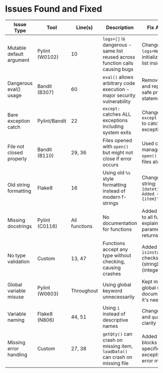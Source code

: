 # Issues Found and Fixed

| Issue Type | Tool | Line(s) | Description | Fix Approach |
|------------|------|---------|-------------|--------------|
| Mutable default argument | Pylint (W0102) | 10 | `logs=[]` is dangerous - same list reused across function calls causing bugs | Changed to `logs=None` and initialize as empty list inside function |
| Dangerous eval() usage | Bandit (B307) | 60 | `eval()` allows arbitrary code execution - major security vulnerability | Removed eval() and replaced with safe print statement |
| Bare exception catch | Pylint/Bandit | 22 | `except:` catches ALL exceptions including system exits | Changed to `except KeyError:` to catch specific exception only |
| File not closed properly | Bandit (B110) | 29, 36 | Files opened with `open()` but might not close if error occurs | Used context manager `with open()` to ensure files always close |
| Old string formatting | Flake8 | 16 | Using old `%s` style formatting instead of modern f-strings | Changed to f-string: `f"{datetime.now()}: Added {qty} of {item}"` |
| Missing docstrings | Pylint (C0116) | All functions | No documentation for functions | Added docstrings to all functions explaining parameters and returns |
| No type validation | Custom | 13, 47 | Functions accept any type without checking, causing crashes | Added `isinstance()` checks for item (string) and qty (integer) |
| Global variable misuse | Pylint (W0603) | Throughout | Using global keyword unnecessarily | Kept minimal global usage, documented why it's needed |
| Variable naming | Flake8 (N806) | 44, 51 | Using `i` instead of descriptive names | Changed to `item` and `quantity` for clarity |
| Missing error handling | Custom | 27, 38 | `getQty()` can crash on missing item, `loadData()` can crash on missing file | Added try-except blocks with specific exceptions and error messages |
